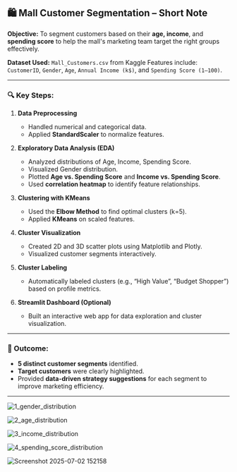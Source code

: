 

## 🛍️ **Mall Customer Segmentation – Short Note**

**Objective:**
To segment customers based on their **age, income**, and **spending score** to help the mall's marketing team target the right groups effectively.

**Dataset Used:**
`Mall_Customers.csv` from Kaggle
Features include: `CustomerID`, `Gender`, `Age`, `Annual Income (k$)`, and `Spending Score (1–100)`.

---

### 🔍 Key Steps:

1. **Data Preprocessing**

   * Handled numerical and categorical data.
   * Applied **StandardScaler** to normalize features.

2. **Exploratory Data Analysis (EDA)**

   * Analyzed distributions of Age, Income, Spending Score.
   * Visualized Gender distribution.
   * Plotted **Age vs. Spending Score** and **Income vs. Spending Score**.
   * Used **correlation heatmap** to identify feature relationships.

3. **Clustering with KMeans**

   * Used the **Elbow Method** to find optimal clusters (k=5).
   * Applied **KMeans** on scaled features.

4. **Cluster Visualization**

   * Created 2D and 3D scatter plots using Matplotlib and Plotly.
   * Visualized customer segments interactively.

5. **Cluster Labeling**

   * Automatically labeled clusters (e.g., “High Value”, “Budget Shopper”) based on profile metrics.

6. **Streamlit Dashboard (Optional)**

   * Built an interactive web app for data exploration and cluster visualization.

---

### 🎯 Outcome:

* **5 distinct customer segments** identified.
* **Target customers** were clearly highlighted.
* Provided **data-driven strategy suggestions** for each segment to improve marketing efficiency.

---


![1_gender_distribution](https://github.com/user-attachments/assets/43d14eb2-151b-471e-9bfb-7c37c40fc324)


![2_age_distribution](https://github.com/user-attachments/assets/4d3f53b3-2716-42e8-ba04-bfa593202400)


![3_income_distribution](https://github.com/user-attachments/assets/38fa5283-b45c-4b8b-8859-378c99f93810)


![4_spending_score_distribution](https://github.com/user-attachments/assets/0a37ed71-78d8-435b-b8be-7710bfcf8c60)

 
![Screenshot 2025-07-02 152158](https://github.com/user-attachments/assets/3440ab9a-393c-4c57-8f4c-57331d5d417d)

